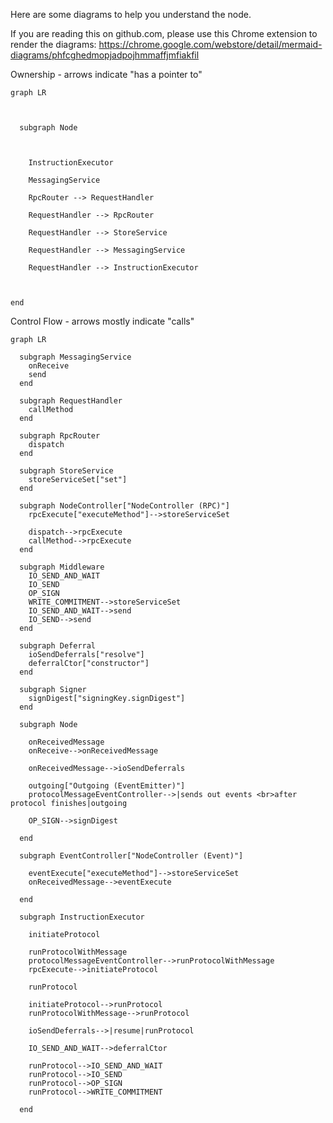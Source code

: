 Here are some diagrams to help you understand the node.

If you are reading this on github.com, please use this Chrome extension to render the diagrams: https://chrome.google.com/webstore/detail/mermaid-diagrams/phfcghedmopjadpojhmmaffjmfiakfil

Ownership - arrows indicate "has a pointer to"

```mermaid
graph LR



  subgraph Node



    InstructionExecutor

    MessagingService

    RpcRouter --> RequestHandler

    RequestHandler --> RpcRouter

    RequestHandler --> StoreService

    RequestHandler --> MessagingService

    RequestHandler --> InstructionExecutor

    

end
```

Control Flow - arrows mostly indicate "calls"

```mermaid
graph LR

  subgraph MessagingService
    onReceive
    send
  end

  subgraph RequestHandler
    callMethod
  end

  subgraph RpcRouter
    dispatch
  end

  subgraph StoreService
    storeServiceSet["set"]
  end

  subgraph NodeController["NodeController (RPC)"]
    rpcExecute["executeMethod"]-->storeServiceSet

    dispatch-->rpcExecute
    callMethod-->rpcExecute
  end

  subgraph Middleware
    IO_SEND_AND_WAIT
    IO_SEND
    OP_SIGN
    WRITE_COMMITMENT-->storeServiceSet
    IO_SEND_AND_WAIT-->send
    IO_SEND-->send
  end

  subgraph Deferral
    ioSendDeferrals["resolve"]
    deferralCtor["constructor"]
  end

  subgraph Signer
    signDigest["signingKey.signDigest"]
  end

  subgraph Node

    onReceivedMessage
    onReceive-->onReceivedMessage

    onReceivedMessage-->ioSendDeferrals

    outgoing["Outgoing (EventEmitter)"]
    protocolMessageEventController-->|sends out events <br>after protocol finishes|outgoing

    OP_SIGN-->signDigest

  end

  subgraph EventController["NodeController (Event)"]

    eventExecute["executeMethod"]-->storeServiceSet
    onReceivedMessage-->eventExecute

  end

  subgraph InstructionExecutor

    initiateProtocol

    runProtocolWithMessage
    protocolMessageEventController-->runProtocolWithMessage
    rpcExecute-->initiateProtocol

    runProtocol

    initiateProtocol-->runProtocol
    runProtocolWithMessage-->runProtocol

    ioSendDeferrals-->|resume|runProtocol

    IO_SEND_AND_WAIT-->deferralCtor

    runProtocol-->IO_SEND_AND_WAIT
    runProtocol-->IO_SEND
    runProtocol-->OP_SIGN
    runProtocol-->WRITE_COMMITMENT

  end
```
